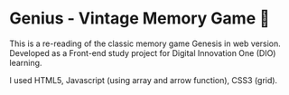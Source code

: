 # Genius - Vintage Memory Game 🧠
This is a re-reading of the classic memory game Genesis in web version.
Developed as a Front-end study project for Digital Innovation One (DIO) learning.

I used HTML5, Javascript (using array and arrow function), CSS3 (grid).
